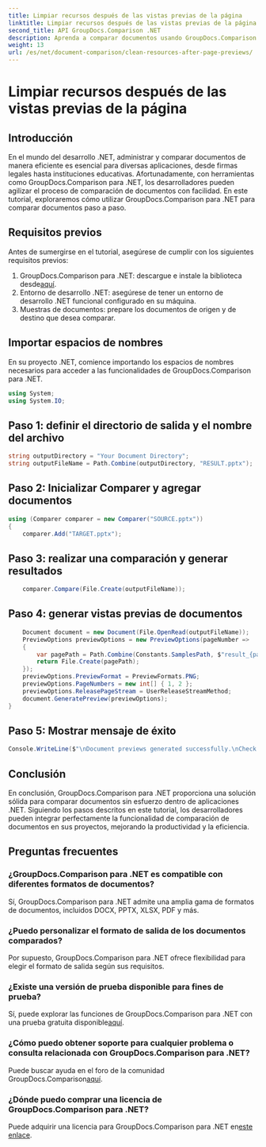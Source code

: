 ```yaml
---
title: Limpiar recursos después de las vistas previas de la página
linktitle: Limpiar recursos después de las vistas previas de la página
second_title: API GroupDocs.Comparison .NET
description: Aprenda a comparar documentos usando GroupDocs.Comparison para .NET paso a paso. Mejore sus aplicaciones .NET con una gestión de documentos eficiente.
weight: 13
url: /es/net/document-comparison/clean-resources-after-page-previews/
---
```


# Limpiar recursos después de las vistas previas de la página

## Introducción
En el mundo del desarrollo .NET, administrar y comparar documentos de manera eficiente es esencial para diversas aplicaciones, desde firmas legales hasta instituciones educativas. Afortunadamente, con herramientas como GroupDocs.Comparison para .NET, los desarrolladores pueden agilizar el proceso de comparación de documentos con facilidad. En este tutorial, exploraremos cómo utilizar GroupDocs.Comparison para .NET para comparar documentos paso a paso.
## Requisitos previos
Antes de sumergirse en el tutorial, asegúrese de cumplir con los siguientes requisitos previos:
1.  GroupDocs.Comparison para .NET: descargue e instale la biblioteca desde[aquí](https://releases.groupdocs.com/comparison/net/).
2. Entorno de desarrollo .NET: asegúrese de tener un entorno de desarrollo .NET funcional configurado en su máquina.
3. Muestras de documentos: prepare los documentos de origen y de destino que desea comparar.

## Importar espacios de nombres
En su proyecto .NET, comience importando los espacios de nombres necesarios para acceder a las funcionalidades de GroupDocs.Comparison para .NET.

```csharp
using System;
using System.IO;
```

## Paso 1: definir el directorio de salida y el nombre del archivo
```csharp
string outputDirectory = "Your Document Directory";
string outputFileName = Path.Combine(outputDirectory, "RESULT.pptx");
```
## Paso 2: Inicializar Comparer y agregar documentos
```csharp
using (Comparer comparer = new Comparer("SOURCE.pptx"))
{
    comparer.Add("TARGET.pptx");
```
## Paso 3: realizar una comparación y generar resultados
```csharp
    comparer.Compare(File.Create(outputFileName));
```
## Paso 4: generar vistas previas de documentos
```csharp
    Document document = new Document(File.OpenRead(outputFileName));
    PreviewOptions previewOptions = new PreviewOptions(pageNumber =>
    {
        var pagePath = Path.Combine(Constants.SamplesPath, $"result_{pageNumber}.png");
        return File.Create(pagePath);
    });
    previewOptions.PreviewFormat = PreviewFormats.PNG;
    previewOptions.PageNumbers = new int[] { 1, 2 };
    previewOptions.ReleasePageStream = UserReleaseStreamMethod;
    document.GeneratePreview(previewOptions);
}
```
## Paso 5: Mostrar mensaje de éxito
```csharp
Console.WriteLine($"\nDocument previews generated successfully.\nCheck output in {outputDirectory}.");
```

## Conclusión
En conclusión, GroupDocs.Comparison para .NET proporciona una solución sólida para comparar documentos sin esfuerzo dentro de aplicaciones .NET. Siguiendo los pasos descritos en este tutorial, los desarrolladores pueden integrar perfectamente la funcionalidad de comparación de documentos en sus proyectos, mejorando la productividad y la eficiencia.
## Preguntas frecuentes
### ¿GroupDocs.Comparison para .NET es compatible con diferentes formatos de documentos?
Sí, GroupDocs.Comparison para .NET admite una amplia gama de formatos de documentos, incluidos DOCX, PPTX, XLSX, PDF y más.
### ¿Puedo personalizar el formato de salida de los documentos comparados?
Por supuesto, GroupDocs.Comparison para .NET ofrece flexibilidad para elegir el formato de salida según sus requisitos.
### ¿Existe una versión de prueba disponible para fines de prueba?
 Sí, puede explorar las funciones de GroupDocs.Comparison para .NET con una prueba gratuita disponible[aquí](https://releases.groupdocs.com/).
### ¿Cómo puedo obtener soporte para cualquier problema o consulta relacionada con GroupDocs.Comparison para .NET?
 Puede buscar ayuda en el foro de la comunidad GroupDocs.Comparison[aquí](https://forum.groupdocs.com/c/comparison/12).
### ¿Dónde puedo comprar una licencia de GroupDocs.Comparison para .NET?
Puede adquirir una licencia para GroupDocs.Comparison para .NET en[este enlace](https://purchase.groupdocs.com/buy).